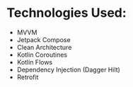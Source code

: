 # Technologies Used:
- MVVM
- Jetpack Compose
- Clean Architecture
- Kotlin Coroutines
-  Kotlin Flows
-  Dependency Injection (Dagger Hilt)
-  Retrofit
